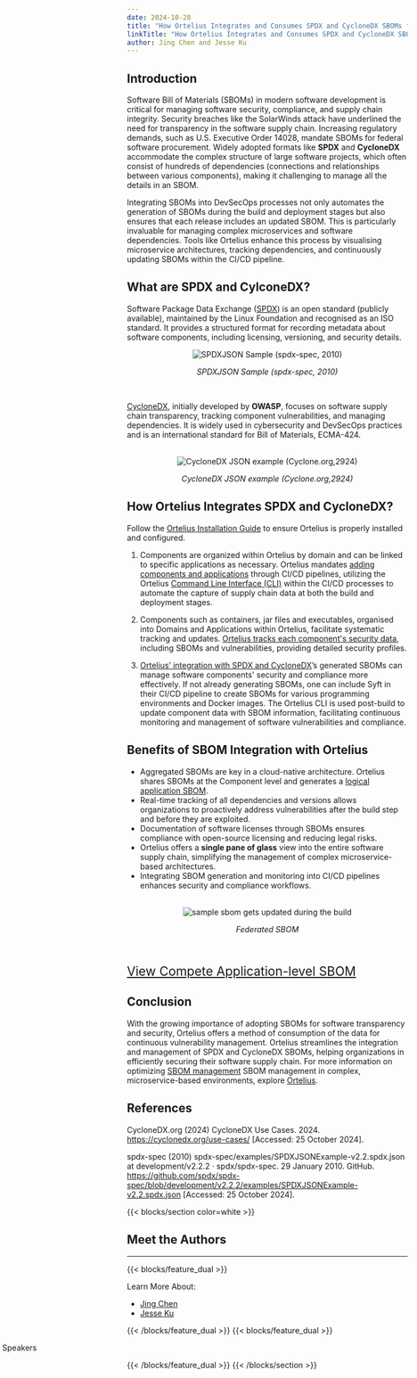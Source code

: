 ```yaml
---
date: 2024-10-28
title: "How Ortelius Integrates and Consumes SPDX and CycloneDX SBOMs for Enhanced Software Visibility"
linkTitle: "How Ortelius Integrates and Consumes SPDX and CycloneDX SBOMs for Enhanced Software Visibility"
author: Jing Chen and Jesse Ku
---
```


## Introduction
Software Bill of Materials (SBOMs) in modern software development is critical for managing software security, compliance, and supply chain integrity. Security breaches like the SolarWinds attack have underlined the need for transparency in the software supply chain. Increasing regulatory demands, such as U.S. Executive Order 14028, mandate SBOMs for federal software procurement. Widely adopted formats like **SPDX** and **CycloneDX** accommodate the complex structure of large software projects, which often consist of hundreds of dependencies (connections and relationships between various components), making it challenging to manage all the details in an SBOM. 

Integrating SBOMs into DevSecOps processes not only automates the generation of SBOMs during the build and deployment stages but also ensures that each release includes an updated SBOM. This is particularly invaluable for managing complex microservices and software dependencies. Tools like Ortelius enhance this process by visualising microservice architectures, tracking dependencies, and continuously updating SBOMs within the CI/CD pipeline.

## What are SPDX and CylconeDX?
Software Package Data Exchange ([SPDX](https://spdx.dev/)) is an open standard (publicly available), maintained by the Linux Foundation and recognised as an ISO standard. It provides a structured format for recording metadata about software components, including licensing, versioning, and security details.

<div style="text-align: center;">
  <img src="/images/spdxjasonsample.png" alt="SPDXJSON Sample (spdx-spec, 2010)">
  <p><em>SPDXJSON Sample (spdx-spec, 2010)</em></p>
</div>

<br>

[CycloneDX](https://cyclonedx.org/), initially developed by **OWASP**, focuses on software supply chain transparency, tracking component vulnerabilities, and managing dependencies. It is widely used in cybersecurity and DevSecOps practices and is an international standard for Bill of Materials, ECMA-424. 

<br>

<div style="text-align: center;">
  <img src="/images/cyclonedxjsonsample.png" alt="CycloneDX JSON example (Cyclone.org,2924)">
  <p><em>CycloneDX JSON example (Cyclone.org,2924)</em></p>
</div>

## How Ortelius Integrates SPDX and CycloneDX?

Follow the [Ortelius Installation Guide](https://docs.ortelius.io/guides/userguide/installation-and-support/) to ensure Ortelius is properly installed and configured.
1. Components are organized within Ortelius by domain and can be linked to specific applications as necessary. Ortelius mandates [adding components and applications](https://docs.ortelius.io/guides/userguide/addingtopipeline/) through CI/CD pipelines, utilizing the Ortelius [Command Line Interface (CLI)](https://docs.ortelius.io/guides/userguide/installation-and-support/0-commandlineinterface/) within the CI/CD processes to automate the capture of supply chain data at both the build and deployment stages.

2.	Components such as containers, jar files and executables, organised into Domains and Applications within Ortelius, facilitate systematic tracking and updates. [Ortelius tracks each component's security data](https://docs.ortelius.io/guides/userguide/2-define-components/), including SBOMs and vulnerabilities, providing detailed security profiles. 

3.	[Ortelius’ integration with SPDX and CycloneDX](https://docs.ortelius.io/guides/userguide/integrations/spdx-syft-cyclonedx/)’s generated SBOMs can manage software components' security and compliance more effectively. If not already generating SBOMs, one can include Syft in their CI/CD pipeline to create SBOMs for various programming environments and Docker images. The Ortelius CLI is used post-build to update component data with SBOM information, facilitating continuous monitoring and management of software vulnerabilities and compliance.


## Benefits of SBOM Integration with Ortelius

- Aggregated SBOMs are key in a cloud-native architecture. Ortelius shares SBOMs at the Component level and generates a [logical application SBOM](https://ortelius.io/catalog/). 
- Real-time tracking of all dependencies and versions allows organizations to proactively address vulnerabilities after the build step and before they are exploited.
- Documentation of software licenses through SBOMs ensures compliance with open-source licensing and reducing legal risks.
- Ortelius offers a **single pane of glass** view into the entire software supply chain, simplifying the management of complex microservice-based architectures.
- Integrating SBOM generation and monitoring into CI/CD pipelines enhances security and compliance workflows.

<br>
<div style="text-align: center;">
  <img src="/images/sbom-application.png" alt="sample sbom gets updated during the build">
  <p><em>Federated SBOM</em></p>
</div><br>


<div style="font-size:1.6em;text-align:left;margin-top:10px;">

[View Compete Application-level SBOM](/images/application-sbom.pdf)

</div>

## Conclusion

With the growing importance of adopting SBOMs for software transparency and security, Ortelius offers a method of consumption of the data for continuous vulnerability management. Ortelius streamlines the integration and management of SPDX and CycloneDX SBOMs, helping organizations in efficiently securing their software supply chain. For more information on optimizing [SBOM management](https://www.deployhub.com/sbom-management-and-sharing/) SBOM management in complex, microservice-based environments, explore [Ortelius](https://docs.ortelius.io/guides/).

## References
CycloneDX.org (2024) CycloneDX Use Cases. 2024. https://cyclonedx.org/use-cases/ [Accessed: 25 October 2024].

spdx-spec (2010) spdx-spec/examples/SPDXJSONExample-v2.2.spdx.json at development/v2.2.2 · spdx/spdx-spec. 29 January 2010. GitHub. https://github.com/spdx/spdx-spec/blob/development/v2.2.2/examples/SPDXJSONExample-v2.2.spdx.json [Accessed: 25 October 2024].



{{< blocks/section color=white >}}

<h2 class="text-left">Meet the Authors</h2>
<hr>

{{< blocks/feature_dual >}}

Learn More About:
- [Jing Chen](https://www.linkedin.com/in/jingchen-ku/) 
- [Jesse Ku](https://www.linkedin.com/in/jesse-ku-978693319/)

{{< /blocks/feature_dual >}}
{{< blocks/feature_dual >}}

<div style="position:relative;left:-60%">
<img src="/images/Jingandjesse.png" alt="Meet the Speakers"  />
</div>

{{< /blocks/feature_dual >}}
{{< /blocks/section >}}



